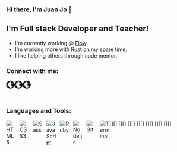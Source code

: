 ### Hi there, I'm Juan Jo 👋

## I'm Full stack Developer and Teacher!
- I'm currently working @ [Flow](https://flowinc.app/).
- I'm working more with Rust on my spare time.
- I like helping others through code mentor.

### Connect with me:


[<img align="left" alt="juanjoseruizferrer.com" width="22px" src="https://raw.githubusercontent.com/iconic/open-iconic/master/svg/globe.svg" />][website]
&nbsp;&nbsp;
[<img align="left" alt="juanjoseruizferrer.com" width="22px" src="https://raw.githubusercontent.com/iconic/open-iconic/master/svg/globe.svg" />](https://twitter.com/Awesome_Juanjo)
&nbsp;&nbsp;
[<img align="left" alt="juanjoseruizferrer.com" width="22px" src="https://raw.githubusercontent.com/iconic/open-iconic/master/svg/globe.svg" />](https://linkedin.com/in/jjgeek)

<br />

### Languages and Tools:

[<img align="left" alt="HTML5" width="26px" src="https://cdn.jsdelivr.net/gh/devicons/devicon/icons/html5/html5-original.svg" style="padding-right:10px;" />][]
[<img align="left" alt="CSS3" width="26px" src="https://cdn.jsdelivr.net/gh/devicons/devicon/icons/css3/css3-original.svg" style="padding-right:10px;" />][]
[<img align="left" alt="Sass" width="26px" src="https://cdn.jsdelivr.net/gh/devicons/devicon/icons/sass/sass-original.svg" style="padding-right:10px;" />][]
[<img align="left" alt="JavaScript" width="26px" src="https://cdn.jsdelivr.net/gh/devicons/devicon/icons/javascript/javascript-original.svg" style="padding-right:10px;" />][]
[<img align="left" alt="Ruby" width="26px" src="https://cdn.jsdelivr.net/gh/devicons/devicon/icons/react/react-original.svg" style="padding-right:10px;" />][]
[<img align="left" alt="Node.js" width="26px" src="https://cdn.jsdelivr.net/gh/devicons/devicon/icons/nodejs/nodejs-original.svg" style="padding-right:10px;" />][]
[<img align="left" alt="Git" width="26px" src="https://cdn.jsdelivr.net/gh/devicons/devicon/icons/git/git-original.svg" style="padding-right:10px;" />][]
[<img align="left" alt="Terminal" width="26px" src="./img/terminal-dark.svg" />]()

<br />
<br />


[website]: https://juanjoseruizferrer.com
[twitter]: https://twitter.com/Awesome_Juanjo
[linkedin]: https://linkedin.com/in/jjgeek
